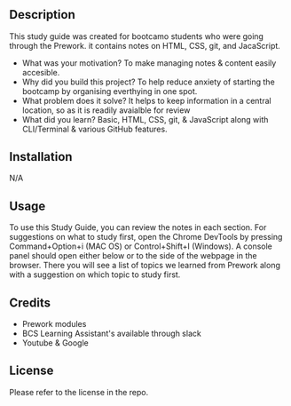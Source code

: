 # <Study-Guide-Webpage>

## Description

This study guide was created for bootcamo students who were going through the Prework. it contains notes on HTML, CSS, git, and JacaScript.

- What was your motivation?
    To make managing notes & content easily accesible.
- Why did you build this project?
    To help reduce anxiety of starting the bootcamp by organising everthying in one spot.
- What problem does it solve?
    It helps to keep information in a central location, so as it is readily avaialble for review
- What did you learn?
    Basic, HTML, CSS, git, & JavaScript along with CLI/Terminal & various GitHub features.


## Installation

   N/A

## Usage

To use this Study Guide, you can review the notes in each section. For suggestions on what to study first, open the Chrome DevTools by pressing Command+Option+i (MAC OS) or Control+Shift+I (Windows). A console panel should open either below or to the side of the webpage in the browser. There you will see a list of topics we learned from Prework along with a suggestion on which topic to study first.

## Credits

- Prework modules
- BCS Learning Assistant's available through slack
- Youtube & Google

## License

Please refer to the license in the repo.
